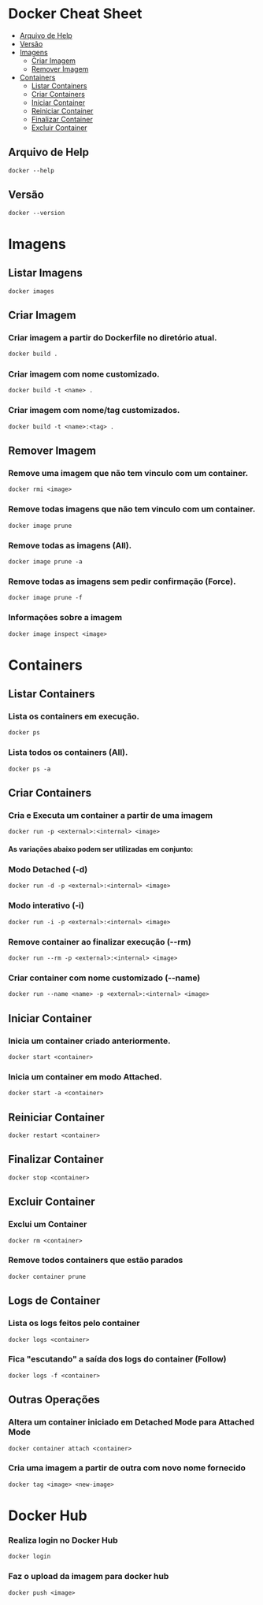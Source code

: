 # Docker Cheat Sheet

* [Arquivo de Help](#arquivo-de-help)
* [Versão](#versao)
* [Imagens](#imagens)
    * [Criar Imagem](#criar-imagem)
    * [Remover Imagem](#remover-imagem)
* [Containers](#containers)
    * [Listar Containers](#listar-containers)
    * [Criar Containers](#criar-containers)
    * [Iniciar Container](#iniciar-container)
    * [Reiniciar Container](#reiniciar-container)
    * [Finalizar Container](#finalizar-container)
    * [Excluir Container](#excluir-container)

## Arquivo de Help
```
docker --help
```
## Versão
```
docker --version
```

# Imagens
## Listar Imagens
```
docker images
```
## Criar Imagem
### Criar imagem a partir do Dockerfile no diretório atual.
```sh    
docker build .
```
### Criar imagem com nome customizado.
```
docker build -t <name> .
```
### Criar imagem com nome/tag customizados.
```
docker build -t <name>:<tag> .
```
## Remover Imagem
### Remove uma imagem que não tem vinculo com um container.
```
docker rmi <image>
```
### Remove todas imagens que não tem vinculo com um container.
```
docker image prune
```
### Remove todas as imagens (All).
```
docker image prune -a
```
### Remove todas as imagens sem pedir confirmação (Force).
```
docker image prune -f
```
### Informações sobre a imagem
```
docker image inspect <image>
```

# Containers
## Listar Containers
### Lista os containers em execução.
```
docker ps
```
### Lista todos os containers (All).
```
docker ps -a
```
## Criar Containers
### Cria e Executa um container a partir de uma imagem
```
docker run -p <external>:<internal> <image>
```
#### As variações abaixo podem ser utilizadas em conjunto:
### Modo Detached (-d)
```
docker run -d -p <external>:<internal> <image>
```
### Modo interativo (-i)
```
docker run -i -p <external>:<internal> <image>
```
### Remove container ao finalizar execução (--rm)
```
docker run --rm -p <external>:<internal> <image>
```
### Criar container com nome customizado (--name)
```
docker run --name <name> -p <external>:<internal> <image>
```

## Iniciar Container
### Inicia um container criado anteriormente.
```
docker start <container>
```
### Inicia um container em modo Attached.
```
docker start -a <container>
```
## Reiniciar Container
```
docker restart <container>
```
## Finalizar Container
```
docker stop <container>
```

## Excluir Container
### Exclui um Container
```
docker rm <container>
```
### Remove todos containers que estão parados
```
docker container prune
```

## Logs de Container
### Lista os logs feitos pelo container
```
docker logs <container>
```
### Fica "escutando" a saída dos logs do container (Follow)
```
docker logs -f <container>
```

## Outras Operações
### Altera um container iniciado em Detached Mode para Attached Mode
```
docker container attach <container>
```
### Cria uma imagem a partir de outra com novo nome fornecido
```
docker tag <image> <new-image>
```

# Docker Hub
### Realiza login no Docker Hub
```
docker login
```
### Faz o upload da imagem para docker hub
```
docker push <image>
```




    


